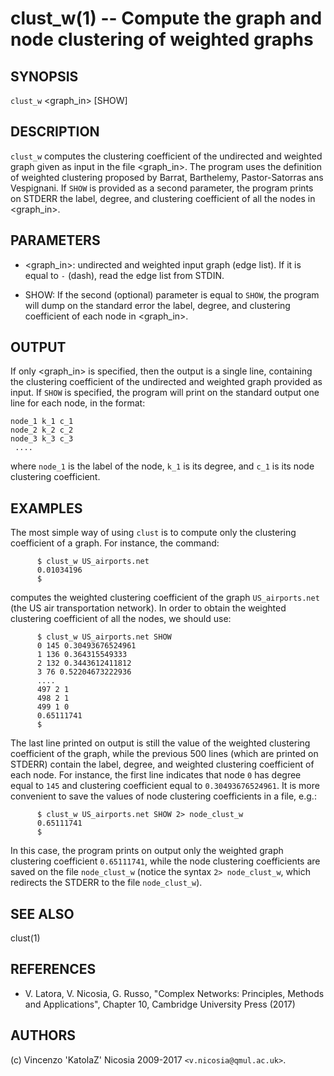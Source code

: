 clust_w(1) -- Compute the graph and node clustering of weighted graphs
======

## SYNOPSIS

`clust_w` <graph_in> [SHOW]

## DESCRIPTION

`clust_w` computes the clustering coefficient of the undirected and
weighted graph given as input in the file <graph_in>. The program uses
the definition of weighted clustering proposed by Barrat, Barthelemy,
Pastor-Satorras ans Vespignani.  If `SHOW` is provided as a second
parameter, the program prints on STDERR the label, degree, and
clustering coefficient of all the nodes in <graph_in>.

## PARAMETERS

* <graph_in>:
    undirected and weighted input graph (edge list). If it is equal to 
    `-` (dash), read the edge list from STDIN.

* SHOW: 
    If the second (optional) parameter is equal to `SHOW`, the program
    will dump on the standard error the label, degree, and clustering 
    coefficient of each node in <graph_in>.

## OUTPUT

If only <graph_in> is specified, then the output is a single line,
containing the clustering coefficient of the undirected and weighted
graph provided as input. If `SHOW` is specified, the program will
print on the standard output one line for each node, in the format:

    node_1 k_1 c_1
    node_2 k_2 c_2
    node_3 k_3 c_3
     ....
    
where `node_1` is the label of the node, `k_1` is its degree, and
`c_1` is its node clustering coefficient. 

## EXAMPLES

The most simple way of using `clust` is to compute only the clustering
coefficient of a graph. For instance, the command:

          $ clust_w US_airports.net
          0.01034196
          $

computes the weighted clustering coefficient of the graph
`US_airports.net` (the US air transportation network). In order to
obtain the weighted clustering coefficient of all the nodes, we should
use:

          $ clust_w US_airports.net SHOW 
          0 145 0.30493676524961
          1 136 0.364315549333
          2 132 0.3443612411812
          3 76 0.52204673222936
          ....
          497 2 1
          498 2 1
          499 1 0
          0.65111741
          $

The last line printed on output is still the value of the weighted
clustering coefficient of the graph, while the previous 500 lines
(which are printed on STDERR) contain the label, degree, and weighted
clustering coefficient of each node. For instance, the first line
indicates that node `0` has degree equal to `145` and clustering
coefficient equal to `0.30493676524961`. It is more convenient to save
the values of node clustering coefficients in a file, e.g.:

          $ clust_w US_airports.net SHOW 2> node_clust_w
          0.65111741
          $

In this case, the program prints on output only the weighted graph
clustering coefficient `0.65111741`, while the node clustering
coefficients are saved on the file `node_clust_w` (notice the syntax
`2> node_clust_w`, which redirects the STDERR to the file
`node_clust_w`).

## SEE ALSO

clust(1)

## REFERENCES

* V\. Latora, V. Nicosia, G. Russo, "Complex Networks: Principles,
  Methods and Applications", Chapter 10, Cambridge University Press
  (2017)


## AUTHORS

(c) Vincenzo 'KatolaZ' Nicosia 2009-2017 `<v.nicosia@qmul.ac.uk>`.
